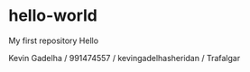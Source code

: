# hello-world
My first repository
Hello

Kevin Gadelha / 991474557 / kevingadelhasheridan / Trafalgar
